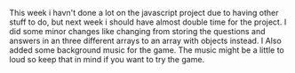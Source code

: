 This week i havn't done a lot on the javascript project due to having other stuff to do, but next week i should have almost double time for the project. I did some minor changes like changing from storing the questions and answers in an three different arrays to an array with objects instead. I Also added some background music for the game. The music might be a little to loud so keep that in mind if you want to try the game.